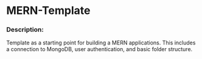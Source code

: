 # MERN-Template
  
### Description: 
Template as a starting point for building a MERN applications. This includes a connection to MongoDB, user authentication, and basic folder structure. 
